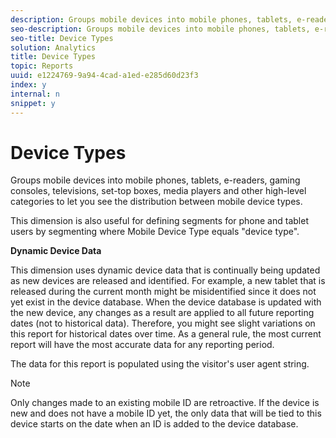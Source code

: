 ```yaml
---
description: Groups mobile devices into mobile phones, tablets, e-readers, gaming consoles, televisions, set-top boxes, media players and other high-level categories to let you see the distribution between mobile device types.
seo-description: Groups mobile devices into mobile phones, tablets, e-readers, gaming consoles, televisions, set-top boxes, media players and other high-level categories to let you see the distribution between mobile device types.
seo-title: Device Types
solution: Analytics
title: Device Types
topic: Reports
uuid: e1224769-9a94-4cad-a1ed-e285d60d23f3
index: y
internal: n
snippet: y
---
```


# Device Types

Groups mobile devices into mobile phones, tablets, e-readers, gaming consoles, televisions, set-top boxes, media players and other high-level categories to let you see the distribution between mobile device types.

This dimension is also useful for defining segments for phone and tablet users by segmenting where Mobile Device Type equals "device type".

**Dynamic Device Data**

This dimension uses dynamic device data that is continually being updated as new devices are released and identified. For example, a new tablet that is released during the current month might be misidentified since it does not yet exist in the device database. When the device database is updated with the new device, any changes as a result are applied to all future reporting dates (not to historical data). Therefore, you might see slight variations on this report for historical dates over time. As a general rule, the most current report will have the most accurate data for any reporting period.

The data for this report is populated using the visitor's user agent string. 

>[!Note]
>Only changes made to an existing mobile ID are retroactive. If the device is new and does not have a mobile ID yet, the only data that will be tied to this device starts on the date when an ID is added to the device database. 